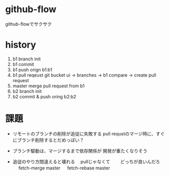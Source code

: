 github-flow
===============

github-flowでサクサク

history
===
1. b1 branch init
2. b1 commit
3. b1 push orign b1:b1
4. b1 pull reqeust
  git bucket ui -> branches -> b1 compare -> create pull request
5. master merge pull request from b1
6. b2 branch init
7. b2 commit & push oring b2:b2


課題
===
* リモートのブランチの削除が追従に失敗する
pull requstのマージ時に、すぐにブランチ削除するとだめっぽい？

* ブランチ駆動は、マージするまで依存関係が
開発が重たくなりそう

* 追従のやり方間違えると壊れる
　pullじゃなくて
　　どっちが良いんだろ
　	fetch-merge master
　  fetch-rebase master
　  
　  